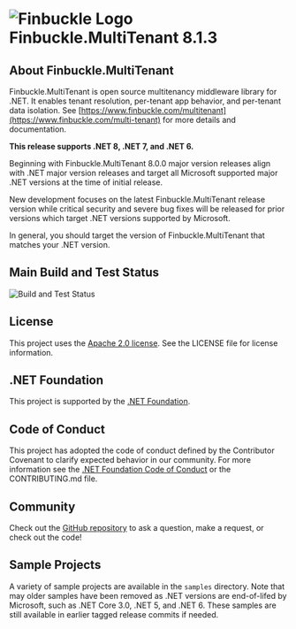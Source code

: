 # ![Finbuckle Logo](https://www.finbuckle.com/images/finbuckle-32x32-gh.png) Finbuckle.MultiTenant <span class="_version">8.1.3</span>

## About Finbuckle.MultiTenant

Finbuckle.MultiTenant is open source multitenancy middleware library for .NET. It enables tenant resolution, per-tenant
app behavior, and per-tenant data isolation.
See [https://www.finbuckle.com/multitenant](https://www.finbuckle.com/multi-tenant) for more details and documentation.

**This release supports .NET 8, .NET 7, and .NET 6.**

Beginning with Finbuckle.MultiTenant 8.0.0 major version releases align with .NET major version releases and target all
Microsoft supported major .NET versions at the time of initial release.

New development focuses on the latest Finbuckle.MultiTenant release version while critical security and severe bug 
fixes will be released for prior versions which target .NET versions supported by Microsoft.

In general, you should target the version of Finbuckle.MultiTenant that matches your .NET version.

## Main Build and Test Status

![Build and Test Status](https://github.com/Finbuckle/Finbuckle.MultiTenant/actions/workflows/ci.yml/badge.svg)

## License

This project uses the [Apache 2.0 license](https://www.apache.org/licenses/LICENSE-2.0). See the LICENSE file for
license information.

## .NET Foundation

This project is supported by the [.NET Foundation](https://dotnetfoundation.org).

## Code of Conduct

This project has adopted the code of conduct defined by the Contributor Covenant to clarify expected behavior in our
community. For more information see the [.NET Foundation Code of Conduct](https://dotnetfoundation.org/code-of-conduct)
or the CONTRIBUTING.md file.

## Community

Check out the [GitHub repository](https://github.com/Finbuckle/Finbuckle.MultiTenant) to ask a question, make a request,
or check out the code!

## Sample Projects

A variety of sample projects are available in the `samples` directory. Note that may older samples have been removed as .NET
versions are end-of-lifed by Microsoft, such as .NET Core 3.0, .NET 5, and .NET 6. These samples are still available in earlier
tagged release commits if needed.